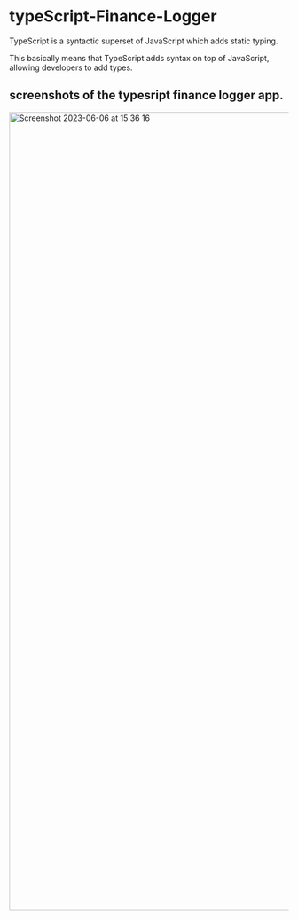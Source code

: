 # typeScript-Finance-Logger

TypeScript is a syntactic superset of JavaScript which adds static typing.

This basically means that TypeScript adds syntax on top of JavaScript, allowing developers to add types.

## screenshots of the typesript finance logger app.
<img width="1440" alt="Screenshot 2023-06-06 at 15 36 16" src="https://github.com/Hitendra27/typeScript-Finance-Logger/assets/73651340/1db79918-4e51-4e2c-87ab-16733dbf4924">
